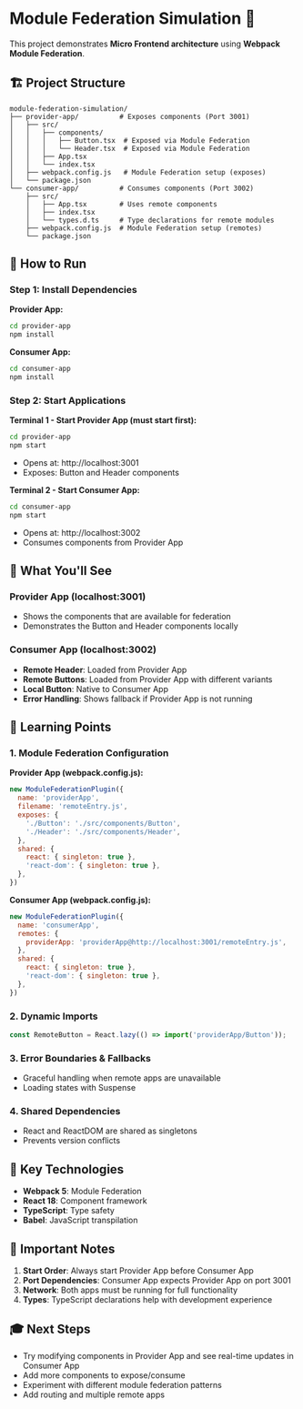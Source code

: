 # Module Federation Simulation 🚀

This project demonstrates **Micro Frontend architecture** using **Webpack Module Federation**.

## 🏗️ Project Structure

```
module-federation-simulation/
├── provider-app/          # Exposes components (Port 3001)
│   ├── src/
│   │   ├── components/
│   │   │   ├── Button.tsx  # Exposed via Module Federation
│   │   │   └── Header.tsx  # Exposed via Module Federation
│   │   ├── App.tsx
│   │   └── index.tsx
│   ├── webpack.config.js   # Module Federation setup (exposes)
│   └── package.json
└── consumer-app/          # Consumes components (Port 3002)
    ├── src/
    │   ├── App.tsx        # Uses remote components
    │   ├── index.tsx
    │   └── types.d.ts     # Type declarations for remote modules
    ├── webpack.config.js  # Module Federation setup (remotes)
    └── package.json
```

## 🚀 How to Run

### Step 1: Install Dependencies

**Provider App:**
```bash
cd provider-app
npm install
```

**Consumer App:**
```bash
cd consumer-app
npm install
```

### Step 2: Start Applications

**Terminal 1 - Start Provider App (must start first):**
```bash
cd provider-app
npm start
```
- Opens at: http://localhost:3001
- Exposes: Button and Header components

**Terminal 2 - Start Consumer App:**
```bash
cd consumer-app
npm start
```
- Opens at: http://localhost:3002
- Consumes components from Provider App

## 🎯 What You'll See

### Provider App (localhost:3001)
- Shows the components that are available for federation
- Demonstrates the Button and Header components locally

### Consumer App (localhost:3002)
- **Remote Header**: Loaded from Provider App
- **Remote Buttons**: Loaded from Provider App with different variants
- **Local Button**: Native to Consumer App
- **Error Handling**: Shows fallback if Provider App is not running

## 🧠 Learning Points

### 1. **Module Federation Configuration**

**Provider App (webpack.config.js):**
```javascript
new ModuleFederationPlugin({
  name: 'providerApp',
  filename: 'remoteEntry.js',
  exposes: {
    './Button': './src/components/Button',
    './Header': './src/components/Header',
  },
  shared: {
    react: { singleton: true },
    'react-dom': { singleton: true },
  },
})
```

**Consumer App (webpack.config.js):**
```javascript
new ModuleFederationPlugin({
  name: 'consumerApp',
  remotes: {
    providerApp: 'providerApp@http://localhost:3001/remoteEntry.js',
  },
  shared: {
    react: { singleton: true },
    'react-dom': { singleton: true },
  },
})
```

### 2. **Dynamic Imports**
```javascript
const RemoteButton = React.lazy(() => import('providerApp/Button'));
```

### 3. **Error Boundaries & Fallbacks**
- Graceful handling when remote apps are unavailable
- Loading states with Suspense

### 4. **Shared Dependencies**
- React and ReactDOM are shared as singletons
- Prevents version conflicts

## 🔧 Key Technologies

- **Webpack 5**: Module Federation
- **React 18**: Component framework
- **TypeScript**: Type safety
- **Babel**: JavaScript transpilation

## 🚨 Important Notes

1. **Start Order**: Always start Provider App before Consumer App
2. **Port Dependencies**: Consumer App expects Provider App on port 3001
3. **Network**: Both apps must be running for full functionality
4. **Types**: TypeScript declarations help with development experience

## 🎓 Next Steps

- Try modifying components in Provider App and see real-time updates in Consumer App
- Add more components to expose/consume
- Experiment with different module federation patterns
- Add routing and multiple remote apps
